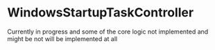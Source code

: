 # WindowsStartupTaskController

Currently in progress and some of the core logic not implemented and might be not will be implemented at all
